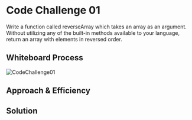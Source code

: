 # Code Challenge 01
Write a function called reverseArray which takes an array as an argument. Without utilizing any of the built-in methods available to your language, return an array with elements in reversed order.

## Whiteboard Process
![CodeChallenge01](vscode-local:/c%3A/Users/17404/Pictures/Code%20Fellows%20Screenshots/CodeChallenge1.jpg)
<!-- Embedded whiteboard image -->

## Approach & Efficiency
<!-- What approach did you take? Why? What is the Big O space/time for this approach? -->

## Solution
<!-- Show how to run your code, and examples of it in action -->